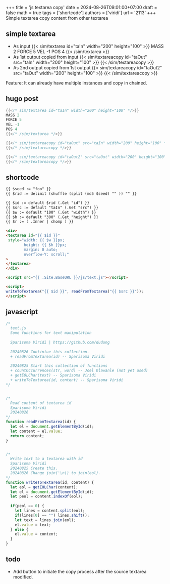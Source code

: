 +++
title = 'js textarea copy'
date = 2024-08-26T09:01:00+07:00
draft = false
math = true
tags = ['shortcode']
authors = ['viridi']
url = '2113'
+++
Simple textarea copy content from other textarea<!--more-->


## simple textarea
+ As input
{{< sim/textarea id="taIn" width="200" height="100" >}}
MASS 2
FORCE 5
VEL -1
POS 4
{{< /sim/textarea >}}
+ As 1st output copied from input
{{< sim/textareacopy id="taOut" src="taIn" width="200" height="100" >}}
{{< /sim/textareacopy >}}
+ As 2nd output copied from 1st output
{{< sim/textareacopy id="taOut2" src="taOut" width="200" height="100" >}}
{{< /sim/textareacopy >}}

Feature: It can already have multiple instances and copy in chained.


## hugo post
```go
{{</* sim/textarea id="taIn" width="200" height="100" */>}}
MASS 2
FORCE 5
VEL -1
POS 4
{{</* /sim/textarea */>}}

{{</* sim/textareacopy id="taOut" src="taIn" width="200" height="100" */>}}
{{</* /sim/textareacopy */>}}

{{</* sim/textareacopy id="taOut2" src="taOut" width="200" height="100" */>}}
{{</* /sim/textareacopy */>}}
```

## shortcode
```html
{{ $seed := "foo" }}
{{ $rid := delimit (shuffle (split (md5 $seed) "" )) "" }}

{{ $id := default $rid (.Get "id") }}
{{ $src := default "taIn" (.Get "src") }}
{{ $w := default "100" (.Get "width") }}
{{ $h := default "300" (.Get "height") }}
{{ $r := ( .Inner | chomp ) }}

<div>
<textarea id="{{ $id }}"
 style="width: {{ $w }}px;
        height: {{ $h }}px;
        margin: 0 auto;
        overflow-Y: scroll;"
>
</textarea>
</div>

<script src="{{ .Site.BaseURL }}/js/text.js"></script>

<script>
writeToTextarea("{{ $id }}", readFromTextarea("{{ $src }}"));
</script>
```


## javascript
```js
/*
  text.js
  Some functions for text manipulation
  
  Sparisoma Viridi | https://github.com/dudung
  
  20240826 Contintue this collection.
  + readFromTextarea(id) -- Sparisoma Viridi
  
  20240825 Start this collection of functions
  + countOccurrences(str, word) -- Joel Olawanle (not yet used)
  + getEOLChar(text) -- Sparisoma Viridi
  + writeToTextarea(id, content) -- Sparisoma Viridi
*/


/*
  Read content of textarea id
  Sparisoma Viridi
  20240826
*/
function readFromTextarea(id) {
  let el = document.getElementById(id);
  let content = el.value;
  return content;
}


/*
  Write text to a textarea with id
  Sparisoma Viridi
  20240825 Create this.
  20240826 Change join('\n\) to join(eol).
*/
function writeToTextarea(id, content) {
  let eol = getEOLChar(content);
  let el = document.getElementById(id);
  let peol = content.indexOf(eol);
  
  if(peol == 0) {
    let lines = content.split(eol);
    if(lines[0] == "") lines.shift();
    let text = lines.join(eol);
    el.value = text;
  } else {
    el.value = content;
  }
}
```


## todo
- Add button to initiate the copy process after the source textarea modified.
